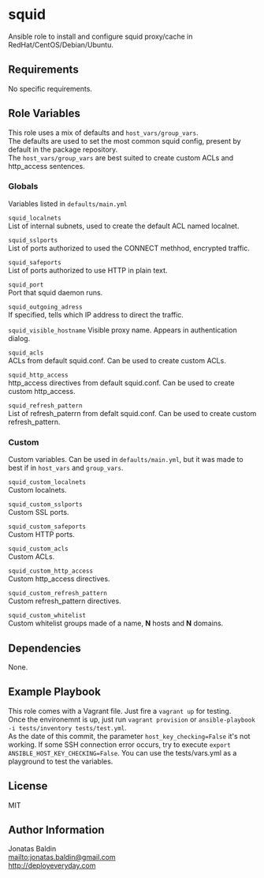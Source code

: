 squid
=========

Ansible role to install and configure squid proxy/cache in RedHat/CentOS/Debian/Ubuntu.

Requirements
------------

No specific requirements.

Role Variables
--------------

This role uses a mix of defaults and `host_vars/group_vars`.     
The defaults are used to set the most common squid config, present by default in the package repository.     
The `host_vars/group_vars` are best suited to create custom ACLs and http_access sentences.

### Globals
Variables listed in `defaults/main.yml`

`squid_localnets`     
List of internal subnets, used to create the default ACL named localnet.

`squid_sslports`     
List of ports authorized to used the CONNECT methhod, encrypted traffic.

`squid_safeports`     
List of ports authorized to use HTTP in plain text.

`squid_port`     
Port that squid daemon runs.

`squid_outgoing_adress`     
If specified, tells which IP address to direct the traffic.

`squid_visible_hostname`
Visible proxy name. Appears in authentication dialog.

`squid_acls`     
ACLs from default squid.conf. Can be used to create custom ACLs.

`squid_http_access`     
http_access directives from default squid.conf. Can be used to create custom http_access.

`squid_refresh_pattern`     
List of refresh_paterrn from defalt squid.conf. Can be used to create custom refresh_pattern.

### Custom
Custom variables. Can be used in `defaults/main.yml`, but it was made to best if in `host_vars` and `group_vars`.

`squid_custom_localnets`     
Custom localnets.

`squid_custom_sslports`     
Custom SSL ports.

`squid_custom_safeports`     
Custom HTTP ports.

`squid_custom_acls`     
Custom ACLs.

`squid_custom_http_access`     
Custom http_access directives.

`squid_custom_refresh_pattern`     
Custom refresh_pattern directives.

`squid_custom_whitelist`     
Custom whitelist groups made of a name, **N** hosts and **N** domains.

Dependencies
------------

None.

Example Playbook
----------------

This role comes with a Vagrant file. Just fire a `vagrant up` for testing.     
Once the environemnt is up, just run `vagrant provision` or `ansible-playbook -i tests/inventory tests/test.yml`.     
As the date of this commit, the parameter `host_key_checking=False` it's not working. If some SSH connection error occurs, try to execute `export ANSIBLE_HOST_KEY_CHECKING=False`.
You can use the tests/vars.yml as a playground to test the variables.

License
-------

MIT

Author Information
------------------

Jonatas Baldin      
<mailto:jonatas.baldin@gmail.com>      
http://deployeveryday.com
